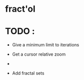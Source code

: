 # fract'ol

# TODO :

* Give a minimum limit to iterations

* Get a cursor relative zoom

* 

* Add fractal sets
